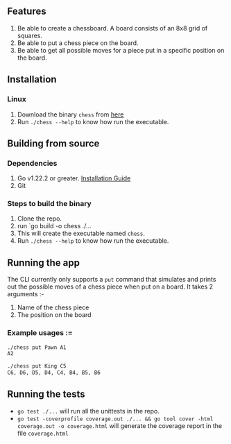## Features
1. Be able to create a chessboard. A board consists of an 8x8 grid of squares.
2. Be able to put a chess piece on the board.
3. Be able to get all possible moves for a piece put in a specific position on the board.

## Installation

### Linux

1. Download the binary `chess` from [here](https://github.com/DragonBuilder/chess/releases/tag/v0.1) 
2. Run `./chess --help` to know how run the executable.

## Building from source

### Dependencies
1. Go v1.22.2 or greater. [Installation Guide](https://go.dev/doc/install)
2. Git

### Steps to build the binary

1. Clone the repo.
2. run `go build -o chess ./...
3. This will create the executable named `chess`.
4. Run `./chess --help` to know how run the executable.

## Running the app
The CLI currently only supports a `put` command that simulates and prints out the possible moves of a chess piece when put on a board. It takes 2 arguments :- 
   1. Name of the chess piece
   2. The position on the board

### Example usages := 
 
```bash
./chess put Pawn A1
A2
```
 
```bash
./chess put King C5
C6, D6, D5, D4, C4, B4, B5, B6
```

## Running the tests
- `go test ./...` will run all the unittests in the repo.
- `go test -coverprofile coverage.out ./... && go tool cover -html coverage.out -o coverage.html` will generate the coverage report in the file `coverage.html`